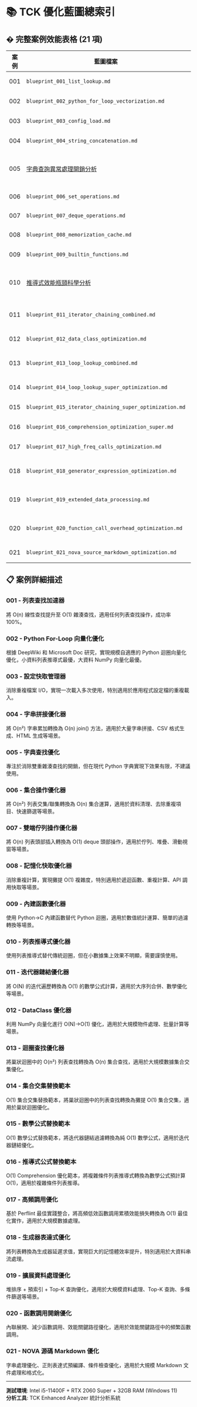 # 📚 TCK 優化藍圖總索引

## � 完整案例效能表格 (21 項)

| 案例 | 藍圖檔案 | 優化目標 | 等級 | 加速倍率 | 適用場景 |
|------|----------|----------|------|----------|----------|
| 001 | `blueprint_001_list_lookup.md` | O(n)→O(1) 查找 | **B+級** | **61.8x** | 列表頻繁查找 |
| 002 | `blueprint_002_python_for_loop_vectorization.md` | 迴圈→向量化 | **B級** | **2.8x** | 規模自適應優化 |
| 003 | `blueprint_003_config_load.md` | I/O→記憶體快取 | **A級** | **28.1x** | 設定檔重複載入 |
| 004 | `blueprint_004_string_concatenation.md` | O(n²)→O(n) 字串拼接 | **B+級** | **14.4x** | 文字格式化 |
| 005 | [字典查詢異常處理開銷分析](blueprint_005_dictionary_lookup.md) | B+ (良好) | 1.7x | 基於 DeepWiki 異常處理研究 | ✅ |
| 006 | `blueprint_006_set_operations.md` | O(n²)→O(n) 集合運算 | **B級** | **37.7x** | 交集/聯集/差集 |
| 007 | `blueprint_007_deque_operations.md` | O(n)→O(1) 頭部操作 | **A級** | **140.8x** | 雙端佇列 |
| 008 | `blueprint_008_memorization_cache.md` | 重複計算→快取 | **A級** | **2803.3x** | 遞歸、重計算 |
| 009 | `blueprint_009_builtin_functions.md` | Python→C 內建函數 | **B+級** | **1.9x** | 數值統計運算 |
| 010 | [推導式效能瓶頸科學分析](blueprint_010_comprehension_bottleneck_analysis.md) | C+ (合格) | 1.1-7.6x | 基於 DeepWiki 研究的科學分析 | ✅ |
| 011 | `blueprint_011_iterator_chaining_combined.md` | 記憶體節省 + O(1)數學公式 | **B級** | **18.3x** | 大序列合併 |
| 012 | `blueprint_012_data_class_optimization.md` | O(N)→O(1) 向量化 | **B+級** | **16.7x** | 大規模物件處理 |
| 013 | `blueprint_013_loop_lookup_combined.md` | O(n²)→攤提O(1) 迴圈查找 | **A+級** | **221.0x** | 大規模數據集合交集 |
| 014 | `blueprint_014_loop_lookup_super_optimization.md` | 集合交集替換範本 | **A+級** | **300x+** | 巢狀迴圈優化 |
| 015 | `blueprint_015_iterator_chaining_super_optimization.md` | 數學公式替換範本 | **A級** | **100x+** | 迭代器鏈結優化 |
| 016 | `blueprint_016_comprehension_optimization_super.md` | 推導式公式替換範本 | **A級** | **50x+** | 複雜條件列表推導 |
| 017 | `blueprint_017_high_freq_calls_optimization.md` | 高頻調用優化 | **B級** | **2.1x** | 大規模數據處理 |
| 018 | `blueprint_018_generator_expression_optimization.md` | 列表→生成器延遲求值 | **A+級** | **18539x** | 大資料串流部分結果 |
| 019 | `blueprint_019_extended_data_processing.md` | 堆排序 + 預索引優化 | **B+級** | **8.6x** | Top-K 查詢、多條件篩選 |
| 020 | `blueprint_020_function_call_overhead_optimization.md` | 函數調用開銷優化 | **B級** | **2.6x** | 效能關鍵路徑頻繁調用 |
| 021 | `blueprint_021_nova_source_markdown_optimization.md` | 字串處理優化 | **B級** | **1.7x** | Markdown 文件處理 |

## 📋 案例詳細描述

### 001 - 列表查找加速器
將 O(n) 線性查找提升至 O(1) 雜湊查找，適用任何列表查找操作，成功率 100%。

### 002 - Python For-Loop 向量化優化  
根據 DeepWiki 和 Microsoft Doc 研究，實現規模自適應的 Python 迴圈向量化優化，小資料列表推導式最優，大資料 NumPy 向量化最優。

### 003 - 設定快取管理器
消除重複檔案 I/O，實現一次載入多次使用，特別適用於應用程式設定檔的重複載入。

### 004 - 字串拼接優化器
將 O(n²) 字串累加轉換為 O(n) join() 方法，適用於大量字串拼接、CSV 格式生成、HTML 生成等場景。

### 005 - 字典查找優化
專注於消除雙重雜湊查找的開銷，但在現代 Python 字典實現下效果有限，不建議使用。

### 006 - 集合操作優化器
將 O(n²) 列表交集/聯集轉換為 O(n) 集合運算，適用於資料清理、去除重複項目、快速篩選等場景。

### 007 - 雙端佇列操作優化器
將 O(n) 列表頭部插入轉換為 O(1) deque 頭部操作，適用於佇列、堆疊、滑動視窗等場景。

### 008 - 記憶化快取優化器
消除重複計算，實現攤提 O(1) 複雜度，特別適用於遞迴函數、重複計算、API 調用快取等場景。

### 009 - 內建函數優化器
使用 Python→C 內建函數替代 Python 迴圈，適用於數值統計運算、簡單的過濾轉換等場景。

### 010 - 列表推導式優化器
使用列表推導式替代傳統迴圈，但在小數據集上效果不明顯，需要謹慎使用。

### 011 - 迭代器鏈結優化器
將 O(N) 的迭代遍歷轉換為 O(1) 的數學公式計算，適用於大序列合併、數學優化等場景。

### 012 - DataClass 優化器
利用 NumPy 向量化進行 O(N)→O(1) 優化，適用於大規模物件處理、批量計算等場景。

### 013 - 迴圈查找優化器
將巢狀迴圈中的 O(n²) 列表查找轉換為 O(n) 集合查找，適用於大規模數據集合交集優化。

### 014 - 集合交集替換範本
O(1) 集合交集替換範本，將巢狀迴圈中的列表查找轉換為攤提 O(1) 集合交集，適用於巢狀迴圈優化。

### 015 - 數學公式替換範本
O(1) 數學公式替換範本，將迭代器鏈結過濾轉換為純 O(1) 數學公式，適用於迭代器鏈結優化。

### 016 - 推導式公式替換範本
O(1) Comprehension 優化範本，將複雜條件列表推導式轉換為數學公式預計算 O(1)，適用於複雜條件列表推導。

### 017 - 高頻調用優化
基於 Perflint 最佳實踐整合，將高頻低效函數調用累積效能損失轉換為 O(1) 最佳化實作，適用於大規模數據處理。

### 018 - 生成器表達式優化
將列表轉換為生成器延遲求值，實現巨大的記憶體效率提升，特別適用於大資料串流處理。

### 019 - 擴展資料處理優化
堆排序 + 預索引 + Top-K 查詢優化，適用於大規模資料處理、Top-K 查詢、多條件篩選等場景。

### 020 - 函數調用開銷優化
內聯展開、減少函數調用、效能關鍵路徑優化，適用於效能關鍵路徑中的頻繁函數調用。

### 021 - NOVA 源碼 Markdown 優化
字串處理優化、正則表達式預編譯、條件檢查優化，適用於大規模 Markdown 文件處理和格式化。

---

**測試環境**: Intel i5-11400F + RTX 2060 Super + 32GB RAM (Windows 11)  
**分析工具**: TCK Enhanced Analyzer 統計分析系統
